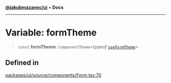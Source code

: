 [**@jakubmazanec/ui**](../README.md) • **Docs**

---

# Variable: formTheme

> `const` **formTheme**: `ComponentTheme`\<_typeof_ [`useFormTheme`](../functions/useFormTheme.md)\>

## Defined in

[packages/ui/source/components/Form.tsx:70](https://github.com/jakubmazanec/tools/blob/eb8c22844f0a0aa0874efeab93afc2bd96c269e6/packages/ui/source/components/Form.tsx#L70)
